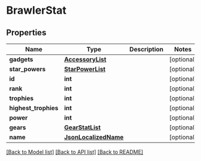 # BrawlerStat

## Properties
Name | Type | Description | Notes
------------ | ------------- | ------------- | -------------
**gadgets** | [**AccessoryList**](AccessoryList.md) |  | [optional] 
**star_powers** | [**StarPowerList**](StarPowerList.md) |  | [optional] 
**id** | **int** |  | [optional] 
**rank** | **int** |  | [optional] 
**trophies** | **int** |  | [optional] 
**highest_trophies** | **int** |  | [optional] 
**power** | **int** |  | [optional] 
**gears** | [**GearStatList**](GearStatList.md) |  | [optional] 
**name** | [**JsonLocalizedName**](JsonLocalizedName.md) |  | [optional] 

[[Back to Model list]](../README.md#documentation-for-models) [[Back to API list]](../README.md#documentation-for-api-endpoints) [[Back to README]](../README.md)


